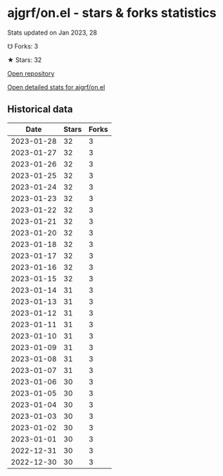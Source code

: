 # ajgrf/on.el - stars & forks statistics

Stats updated on Jan 2023, 28

☋ Forks: 3

★ Stars: 32

[Open repository](https://github.com/ajgrf/on.el)

[Open detailed stats for ajgrf/on.el](https://reviewgithub.com/rep/ajgrf/on.el)

## Historical data
| Date | Stars | Forks |
|------|-------|-------|
| 2023-01-28 | 32 | 3 | 
| 2023-01-27 | 32 | 3 | 
| 2023-01-26 | 32 | 3 | 
| 2023-01-25 | 32 | 3 | 
| 2023-01-24 | 32 | 3 | 
| 2023-01-23 | 32 | 3 | 
| 2023-01-22 | 32 | 3 | 
| 2023-01-21 | 32 | 3 | 
| 2023-01-20 | 32 | 3 | 
| 2023-01-18 | 32 | 3 | 
| 2023-01-17 | 32 | 3 | 
| 2023-01-16 | 32 | 3 | 
| 2023-01-15 | 32 | 3 | 
| 2023-01-14 | 31 | 3 | 
| 2023-01-13 | 31 | 3 | 
| 2023-01-12 | 31 | 3 | 
| 2023-01-11 | 31 | 3 | 
| 2023-01-10 | 31 | 3 | 
| 2023-01-09 | 31 | 3 | 
| 2023-01-08 | 31 | 3 | 
| 2023-01-07 | 31 | 3 | 
| 2023-01-06 | 30 | 3 | 
| 2023-01-05 | 30 | 3 | 
| 2023-01-04 | 30 | 3 | 
| 2023-01-03 | 30 | 3 | 
| 2023-01-02 | 30 | 3 | 
| 2023-01-01 | 30 | 3 | 
| 2022-12-31 | 30 | 3 | 
| 2022-12-30 | 30 | 3 | 

